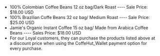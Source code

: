 * 100% Colombian Coffee Beans 12 oz bag/Dark Roast ---- Sale Price: $18.00 USD 
* 100% Brazilian Coffe Beans 32 oz bag/ Medium Roast ---- Sale Price: $25.00 USD
* Jamie's Organic Instant Coffee 15 oz bag/ Made from Arabica Coffee Beans ---- Sales Price: $18.00 USD 
* For our Loyal customers, they can purchase the products listed above at a discount price when using the CoffeHut_Wallet payment option for every purchase.
